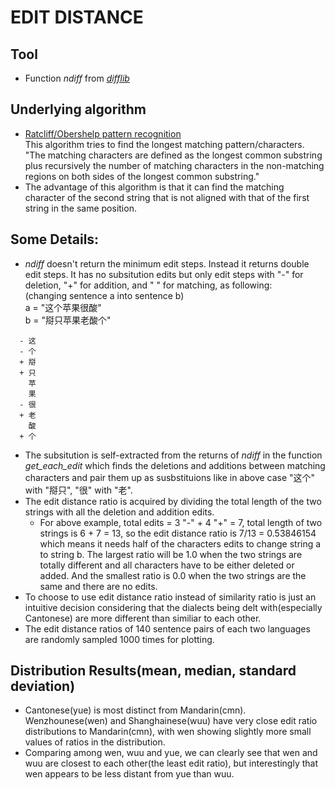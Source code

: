 # EDIT DISTANCE
## Tool
- Function *ndiff* from [*difflib*](https://docs.python.org/3/library/difflib.html#)
## Underlying algorithm 
- [Ratcliff/Obershelp pattern recognition](https://en.wikipedia.org/wiki/Gestalt_pattern_matching)<br>
This algorithm tries to find the longest matching pattern/characters.<br>
"The matching characters are defined as the longest common substring plus recursively the number of matching characters in the non-matching regions on both sides of the longest common substring."
- The advantage of this algorithm is that it can find the matching character of the second string that is not aligned with that of the first string in the same position.

## Some Details:
- *ndiff* doesn't return the minimum edit steps. Instead it returns double edit steps.
It has no subsitution edits but only edit steps with "-" for deletion, "+" for addition, and " " for matching, as following: <br>
(changing sentence a into sentence b) <br>
a = "这个苹果很酸" <br>
b = "搿只苹果老酸个"

```  
  - 这
  - 个
  + 搿
  + 只
    苹
    果
  - 很
  + 老
    酸
  + 个
```
- The subsitution is self-extracted from the returns of *ndiff* in the function *get_each_edit* which finds the deletions and additions between matching characters and pair them up as susbstituions like in above case "这个" with "搿只", "很" with "老".
- The edit distance ratio is acquired by dividing the total length of the two strings with all the deletion and addition edits. <br>
  - For above example, total edits = 3 "-" + 4 "+" = 7, total length of two strings is 6 + 7 = 13, so the edit distance ratio is 7/13 = 0.53846154 which means it needs half of the characters edits to change string a to string b. The largest ratio will be 1.0 when the two strings are totally different and all characters have to be either deleted or added. And the smallest ratio is 0.0 when the two strings are the same and there are no edits.
- To choose to use edit distance ratio instead of similarity ratio is just an intuitive decision considering that the dialects being delt with(especially Cantonese) are more different than similiar to each other.
- The edit distance ratios of 140 sentence pairs of each two languages are randomly sampled 1000 times for plotting.

## Distribution Results(mean, median, standard deviation)
- Cantonese(yue) is most distinct from Mandarin(cmn). Wenzhounese(wen) and Shanghainese(wuu) have very close edit ratio distributions to Mandarin(cmn), with wen showing slightly more small values of ratios in the distribution.
- Comparing among wen, wuu and yue, we can clearly see that wen and wuu are closest to each other(the least edit ratio), but interestingly that wen appears to be less distant from yue than wuu.
